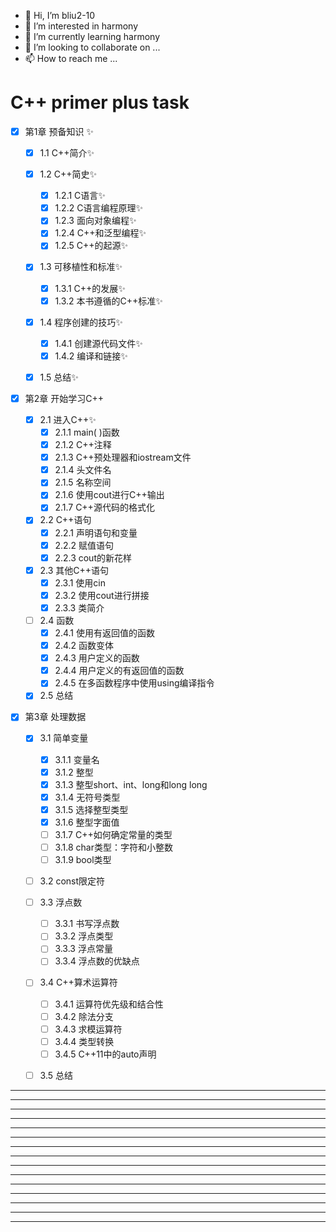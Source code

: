 
* 👋 Hi, I’m bliu2-10
* 👀 I’m interested in harmony
* 🌱 I’m currently learning harmony
* 💞️ I’m looking to collaborate on ...
* 📫 How to reach me ...

# C++ primer plus task

- [x] 第1章 预备知识 ✨

  - [x] 1.1 C++简介✨

  - [x] 1.2 C++简史✨
    - [x] 1.2.1 C语言✨
    - [x] 1.2.2 C语言编程原理✨
    - [x] 1.2.3 面向对象编程✨
    - [x] 1.2.4 C++和泛型编程✨
    - [x] 1.2.5 C++的起源✨

  - [x] 1.3 可移植性和标准✨
    - [x] 1.3.1 C++的发展✨
    - [x] 1.3.2 本书遵循的C++标准✨
  - [x] 1.4 程序创建的技巧✨
    - [x] 1.4.1 创建源代码文件✨
    - [x] 1.4.2 编译和链接✨
  - [x] 1.5 总结✨

- [x] 第2章 开始学习C++
  - [x] 2.1 进入C++✨
    - [x] 2.1.1 main( )函数
    - [x] 2.1.2 C++注释
    - [x] 2.1.3 C++预处理器和iostream文件
    - [x] 2.1.4 头文件名
    - [x] 2.1.5 名称空间
    - [x] 2.1.6 使用cout进行C++输出
    - [x] 2.1.7 C++源代码的格式化
  - [x] 2.2 C++语句
    - [x] 2.2.1 声明语句和变量
    - [x] 2.2.2 赋值语句
    - [x] 2.2.3 cout的新花样
  - [x] 2.3 其他C++语句
    - [x] 2.3.1 使用cin
    - [x] 2.3.2 使用cout进行拼接
    - [x] 2.3.3 类简介
  - [ ] 2.4 函数
    - [x] 2.4.1 使用有返回值的函数
    - [x] 2.4.2 函数变体
    - [x] 2.4.3 用户定义的函数
    - [x] 2.4.4 用户定义的有返回值的函数
    - [x] 2.4.5 在多函数程序中使用using编译指令
  - [x] 2.5 总结
- [x] 第3章 处理数据
  - [x] 3.1 简单变量
    - [x] 3.1.1 变量名
    - [x] 3.1.2 整型
    - [x] 3.1.3 整型short、int、long和long long
    - [x] 3.1.4 无符号类型
    - [x] 3.1.5 选择整型类型
    - [x] 3.1.6 整型字面值
    - [ ] 3.1.7 C++如何确定常量的类型
    - [ ] 3.1.8 char类型：字符和小整数
    - [ ] 3.1.9 bool类型
  - [ ] 3.2 const限定符
  - [ ] 3.3 浮点数
    - [ ] 3.3.1 书写浮点数
    - [ ] 3.3.2 浮点类型
    - [ ] 3.3.3 浮点常量
    - [ ] 3.3.4 浮点数的优缺点
  - [ ] 3.4 C++算术运算符
    - [ ] 3.4.1 运算符优先级和结合性
    - [ ] 3.4.2 除法分支
    - [ ] 3.4.3 求模运算符
    - [ ] 3.4.4 类型转换
    - [ ] 3.4.5 C++11中的auto声明
  - [ ] 3.5 总结





---
---
---
---
---
---
---
---
---
---
---
---
---
---
---